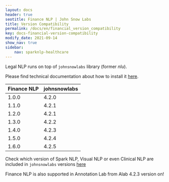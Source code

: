 ```yaml
---
layout: docs
header: true
seotitle: Finance NLP | John Snow Labs
title: Version Compatibility
permalink: /docs/en/financial_version_compatibility
key: docs-financial-version-compatibility
modify_date: 2021-09-14
show_nav: true
sidebar:
    nav: sparknlp-healthcare
---
```


<div class="h3-box" markdown="1">

Legal NLP runs on top of `johnsnowlabs` library (former *nlu*).

Please find technical documentation about how to install it [here](https://nlu.johnsnowlabs.com/docs/en/install).

| Finance NLP	 | johnsnowlabs |
|--------------|--------------|
| 1.0.0        | 4.2.0        |
| 1.1.0        | 4.2.1        |
| 1.2.0        | 4.2.1        |
| 1.3.0        | 4.2.2        |
| 1.4.0        | 4.2.3        |
| 1.5.0        | 4.2.4        |
| 1.6.0        | 4.2.5        |

Check which version of Spark NLP, Visual NLP or even Clinical NLP are included in `johnsnowlabs` versions [here](https://nlu.johnsnowlabs.com/docs/en/jsl-release-notes)

Finance NLP is also supported in Annotation Lab from Alab 4.2.3 version on!

</div>
